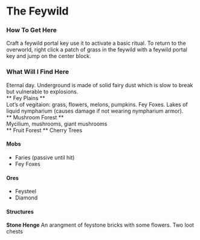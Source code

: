 # The Feywild

### How To Get Here
Craft a feywild portal key use it to activate a basic ritual. To return to the overworld, right click a patch of grass in the feywild 
with a feywild portal key and jump on the center block.

### What Will I Find Here
Eternal day. Underground is made of solid fairy dust which is slow to break but vulnerable to explosions.  
** Fey Plains **  
Lot’s of vegitaion: grass, flowers, melons, pumpkins. Fey Foxes.
Lakes of liquid nympharium (causes damage if not wearing nympharium armor).  
** Mushroom Forest **  
Mycilium, mushrooms, giant mushrooms  
** Fruit Forest **
Cherry Trees

#### Mobs
- Faries (passive until hit)
- Fey Foxes

#### Ores
- Feysteel
- Diamond

#### Structures
**Stone Henge**
An arangment of feystone bricks with some flowers. Two loot chests